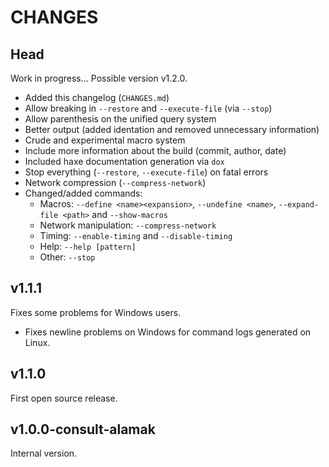 CHANGES
===


Head
---

Work in progress... Possible version v1.2.0.

 - Added this changelog (`CHANGES.md`)
 - Allow breaking in `--restore` and `--execute-file` (via `--stop`)
 - Allow parenthesis on the unified query system
 - Better output (added identation and removed unnecessary information)
 - Crude and experimental macro system
 - Include more information about the build (commit, author, date)
 - Included haxe documentation generation via `dox`
 - Stop everything (`--restore`, `--execute-file`) on fatal errors
 - Network compression (`--compress-network`)
 - Changed/added commands:
    * Macros: `--define <name><expansion>`, `--undefine <name>`, `--expand-file <path>` and `--show-macros`
    * Network manipulation: `--compress-network`
    * Timing: `--enable-timing` and `--disable-timing`
    * Help: `--help [pattern]`
    * Other: `--stop`


v1.1.1
---

Fixes some problems for Windows users.

 - Fixes newline problems on Windows for command logs generated on Linux.


v1.1.0
---

First open source release.


v1.0.0-consult-alamak
---

Internal version.

